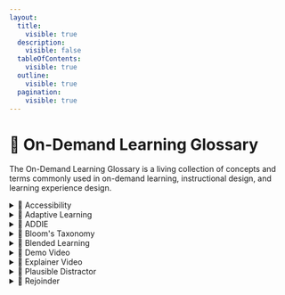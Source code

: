```yaml
---
layout:
  title:
    visible: true
  description:
    visible: false
  tableOfContents:
    visible: true
  outline:
    visible: true
  pagination:
    visible: true
---
```


# 📗 On-Demand Learning Glossary

The On-Demand Learning Glossary is a living collection of concepts and terms commonly used in on-demand learning, instructional design, and learning experience design.

<details>

<summary>📖 Accessibility</summary>

The practice of designing things so that everyone can benefit equally, regardless of ability. **For more information, see** [Web Content Accessibility Guidelines](https://www.w3.org/WAI/WCAG22/quickref/?versions=2.0)

</details>

<details>

<summary>📖 Adaptive Learning</summary>

An approach to learning that personalizes e-learning content in real time for a user, based on their performance and activity in the course. Learning experience designers use adaptive learning to tailor course content to a learner at a granular level.

</details>

<details>

<summary>📖 ADDIE</summary>

An instructional design model used to develop training and online learning. ADDIE is an acronym which stands for the 5 phases of the model: Analysis, Design, Development, Implementation, and Evaluation.

</details>

<details>

<summary>📖 Bloom's Taxonomy</summary>

A hierarchical ordering of cognitive skills that can help teachers and students in the classroom. It was pioneered by Benjamin Bloom in 1956, who established a framework for categorizing educational goals. **For more information, see** [**Bloom's Taxonomy**](https://cft.vanderbilt.edu/guides-sub-pages/blooms-taxonomy/)**.**

</details>

<details>

<summary>📖 Blended Learning</summary>

The use of more than one method to deliver training and support to learners, such as combining face-to-face training with on-demand learning.

</details>

<details>

<summary>📖 Demo Video</summary>

A how-to video that demonstrates how something works. Typically used to demonstrate the steps in a process. Should be 5-8 minutes max.

</details>

<details>

<summary>📖 Explainer Video</summary>

A short video that covers a specific idea or topic in a simple way. Explainer videos are used to give learners a high-level overview of a topic before they dive into the details, or as performance support to provide targeted information

</details>

<details>

<summary><span data-gb-custom-inline data-tag="emoji" data-code="1f4d6">📖</span> Plausible Distractor</summary>

A plausible distractor in learning is an incorrect answer option in a multiple-choice question that is designed to be a reasonable alternative to the correct answer. **For more information**, see [**Writing Good Multiple Choice Questions.**](https://cft.vanderbilt.edu/guides-sub-pages/writing-good-multiple-choice-test-questions/)

</details>

<details>

<summary><span data-gb-custom-inline data-tag="emoji" data-code="1f4d6">📖</span> Rejoinder</summary>

In the context of eLearning, a **rejoinder** acts as a tool to give a learner feedback on the answer they choose in a quiz. A rejoinder might explain why the choice they selected is correct or incorrect.

</details>
